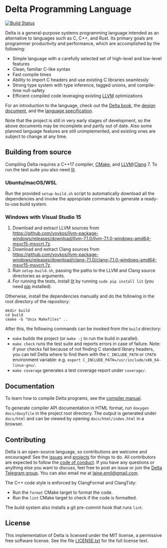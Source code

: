 # Delta Programming Language

[![Build Status](https://travis-ci.org/delta-lang/delta.svg?branch=master)](https://travis-ci.org/delta-lang/delta)

Delta is a general-purpose systems programming language intended as an
alternative to languages such as C, C++, and Rust. Its primary goals are
programmer productivity and performance, which are accomplished by the
following:

- Simple language with a carefully selected set of high-level and low-level features
- Clean, familiar C-like syntax
- Fast compile times
- Ability to import C headers and use existing C libraries seamlessly
- Strong type system with type inference, tagged unions, and compile-time null-safety
- Efficient compiled code leveraging existing [LLVM](https://llvm.org) optimizations

For an introduction to the language, check out the [Delta book](https://delta-lang.gitbooks.io/delta-book/content/),
the [design document](docs/design.md), and the [language specification](docs/spec/spec.pdf).

Note that the project is still in very early stages of development, so the above
documents may be incomplete and partly out of date. Also some planned language
features are still unimplemented, and existing ones are subject to change at any time.

## Building from source

Compiling Delta requires a C++17 compiler, [CMake](https://cmake.org), and
[LLVM](https://llvm.org)/[Clang](https://clang.llvm.org) 7. To run the test
suite you also need [lit](https://llvm.org/docs/CommandGuide/lit.html).

### Ubuntu/macOS/WSL

Run the provided `setup-build.sh` script to automatically download all the dependencies
and invoke the appropriate commands to generate a ready-to-use build system.

### Windows with Visual Studio 15

1. Download and extract LLVM sources from https://github.com/vovkos/llvm-package-windows/releases/download/llvm-7.1.0/llvm-7.1.0-windows-amd64-msvc15-msvcrt.7z.
2. Download and extract Clang sources from https://github.com/vovkos/llvm-package-windows/releases/download/clang-7.1.0/clang-7.1.0-windows-amd64-msvc15-msvcrt.7z.
3. Run `setup-build.sh`, passing the paths to the LLVM and Clang source directories as arguments.
4. For running the tests, install [lit](https://llvm.org/docs/CommandGuide/lit.html)
   by running `sudo pip install lit` (you need [pip](https://pip.pypa.io/en/stable/)
   installed).

Otherwise, install the dependencies manually and do the following in the root
directory of the repository:

    mkdir build
    cd build
    cmake -G "Unix Makefiles" ..

After this, the following commands can be invoked from the `build` directory:

- `make` builds the project (or `make -j` to run the build in parallel).
- `make check` runs the test suite and reports errors in case of failure. Note:
  if your checks fail because of not finding C standard library headers, you can
  tell Delta where to find them with the `C_INCLUDE_PATH` or `CPATH` environment
  variable: e.g. `export C_INCLUDE_PATH=/usr/include/x86_64-linux-gnu/`.
- `make coverage` generates a test coverage report under `coverage/`.

## Documentation

To learn how to compile Delta programs, see the [compiler manual](docs/compiler-manual.md).

To generate compiler API documentation in HTML format, run `doxygen docs/doxyfile`
in the project root directory. The output is generated under `docs/html` and can be
viewed by opening `docs/html/index.html` in a browser.

## Contributing

Delta is an open-source language, so contributions are welcome and encouraged!
See the [issues](https://github.com/delta-lang/delta/issues) and
[projects](https://github.com/delta-lang/delta/projects) for things to do.
All contributors are expected to follow the [code of conduct](docs/CODE_OF_CONDUCT.md).
If you have any questions or anything else you want to discuss, feel free to
post an issue or join the [Delta Telegram group](https://t.me/deltalang).
You can also email me at [laine.emil@gmail.com](mailto:laine.emil@gmail.com).

The C++ code style is enforced by ClangFormat and ClangTidy:

- Run the `format` CMake target to format the code.
- Run the `lint` CMake target to check if the code is formatted.

The build system also installs a git pre-commit hook that runs `lint`.

## License

This implementation of Delta is licensed under the MIT license, a permissive
free software license. See the file [LICENSE.txt](LICENSE.txt) for the full
license text.
